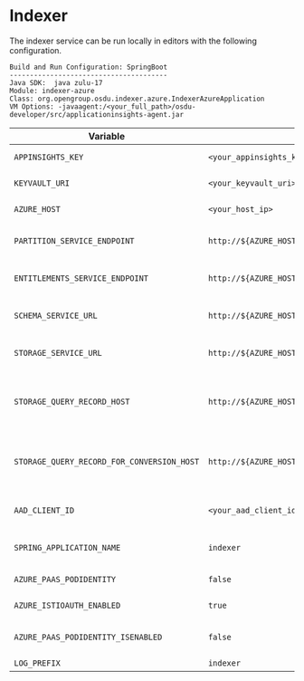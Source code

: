 # Indexer

The indexer service can be run locally in editors with the following configuration.

```
Build and Run Configuration: SpringBoot
---------------------------------------
Java SDK:  java zulu-17
Module: indexer-azure
Class: org.opengroup.osdu.indexer.azure.IndexerAzureApplication
VM Options: -javaagent:/<your_full_path>/osdu-developer/src/applicationinsights-agent.jar
```

| Variable                             | Value                                          | Description                                |
|--------------------------------------|------------------------------------------------|--------------------------------------------|
| `APPINSIGHTS_KEY`                    | `<your_appinsights_key>`                       | Application Insights key                   |
| `KEYVAULT_URI`                       | `<your_keyvault_uri>`                          | Key Vault URI                              |
| `AZURE_HOST`                         | `<your_host_ip>`                               | Azure host IP                              |
| `PARTITION_SERVICE_ENDPOINT`         | `http://${AZURE_HOST}/api/partition/v1`        | Partition service endpoint                 |
| `ENTITLEMENTS_SERVICE_ENDPOINT`      | `http://${AZURE_HOST}/api/entitlements/v2`     | Entitlements service endpoint              |
| `SCHEMA_SERVICE_URL`                 | `http://${AZURE_HOST}/api/schema-service/v1`   | Schema service endpoint                    |
| `STORAGE_SERVICE_URL`                | `http://${AZURE_HOST}/api/storage/v2`          | Storage service endpoint                   |
| `STORAGE_QUERY_RECORD_HOST`          | `http://${AZURE_HOST}/api/storage/v2/query/records`         | Storage service record query endpoint      |
| `STORAGE_QUERY_RECORD_FOR_CONVERSION_HOST` | `http://${AZURE_HOST}/api/storage/v2/query/records:batch`         | Storage service record batch query endpoint      |
| `AAD_CLIENT_ID`                      | `<your_aad_client_id>`                         | Active Directory client ID                 |
| `SPRING_APPLICATION_NAME`            | `indexer`                                      | Spring application name                    |
| `AZURE_PAAS_PODIDENTITY`             | `false`                                        | Azure PaaS pod identity                    |
| `AZURE_ISTIOAUTH_ENABLED`            | `true`                                         | Turn Istio auth on                         |
| `AZURE_PAAS_PODIDENTITY_ISENABLED`   | `false`                                        | Azure PaaS pod identity enabled            |
| `LOG_PREFIX`                         | `indexer`                                      | Log prefix                                 |
